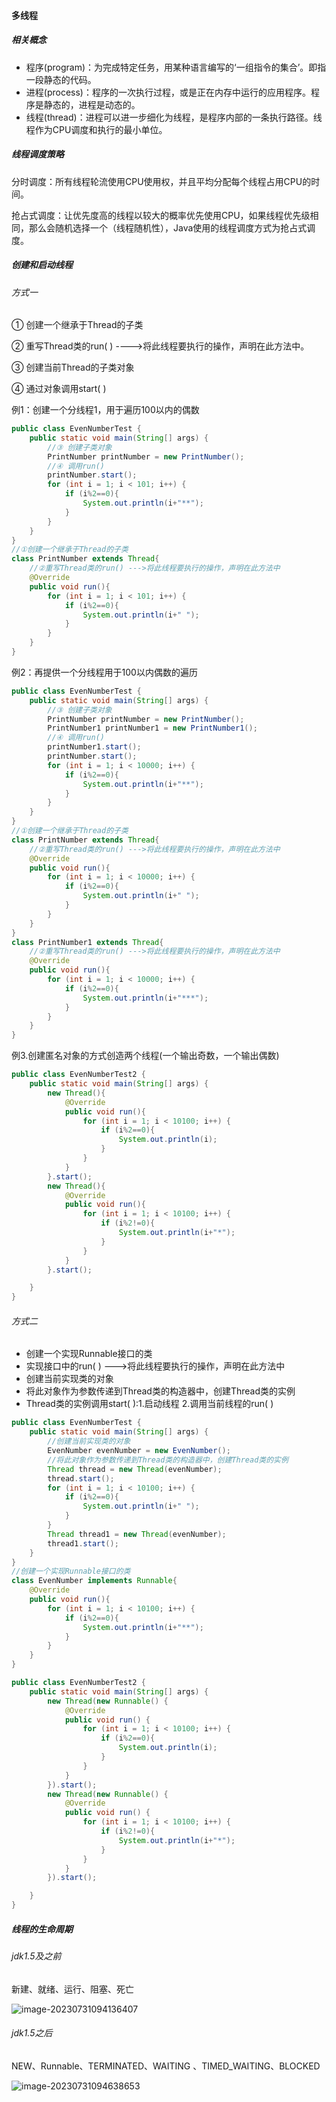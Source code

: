 #### 多线程

##### 相关概念

- 程序(program)：为完成特定任务，用某种语言编写的‘一组指令的集合’。即指一段静态的代码。
- 进程(process)：程序的一次执行过程，或是正在内存中运行的应用程序。程序是静态的，进程是动态的。
- 线程(thread)：进程可以进一步细化为线程，是程序内部的一条执行路径。线程作为CPU调度和执行的最小单位。

##### 线程调度策略

分时调度：所有线程轮流使用CPU使用权，并且平均分配每个线程占用CPU的时间。

抢占式调度：让优先度高的线程以较大的概率优先使用CPU，如果线程优先级相同，那么会随机选择一个（线程随机性），Java使用的线程调度方式为抢占式调度。

##### 创建和启动线程

###### 方式一

① 创建一个继承于Thread的子类

② 重写Thread类的run( ) ---->将此线程要执行的操作，声明在此方法中。

③ 创建当前Thread的子类对象

④ 通过对象调用start( )

例1：创建一个分线程1，用于遍历100以内的偶数

```java
public class EvenNumberTest {
    public static void main(String[] args) {
        //③ 创建子类对象
        PrintNumber printNumber = new PrintNumber();
        //④ 调用run()
        printNumber.start();
        for (int i = 1; i < 101; i++) {
            if (i%2==0){
                System.out.println(i+"**");
            }
        }
    }
}
//①创建一个继承于Thread的子类
class PrintNumber extends Thread{
    //②重写Thread类的run() --->将此线程要执行的操作，声明在此方法中
    @Override
    public void run(){
        for (int i = 1; i < 101; i++) {
            if (i%2==0){
                System.out.println(i+" ");
            }
        }
    }
}
```

例2：再提供一个分线程用于100以内偶数的遍历

```java
public class EvenNumberTest {
    public static void main(String[] args) {
        //③ 创建子类对象
        PrintNumber printNumber = new PrintNumber();
        PrintNumber1 printNumber1 = new PrintNumber1();
        //④ 调用run()
        printNumber1.start();
        printNumber.start();
        for (int i = 1; i < 10000; i++) {
            if (i%2==0){
                System.out.println(i+"**");
            }
        }
    }
}
//①创建一个继承于Thread的子类
class PrintNumber extends Thread{
    //②重写Thread类的run() --->将此线程要执行的操作，声明在此方法中
    @Override
    public void run(){
        for (int i = 1; i < 10000; i++) {
            if (i%2==0){
                System.out.println(i+" ");
            }
        }
    }
}
class PrintNumber1 extends Thread{
    //②重写Thread类的run() --->将此线程要执行的操作，声明在此方法中
    @Override
    public void run(){
        for (int i = 1; i < 10000; i++) {
            if (i%2==0){
                System.out.println(i+"***");
            }
        }
    }
}
```

例3.创建匿名对象的方式创造两个线程(一个输出奇数，一个输出偶数)

```java
public class EvenNumberTest2 {
    public static void main(String[] args) {
        new Thread(){
            @Override
            public void run(){
                for (int i = 1; i < 10100; i++) {
                    if (i%2==0){
                        System.out.println(i);
                    }
                }
            }
        }.start();
        new Thread(){
            @Override
            public void run(){
                for (int i = 1; i < 10100; i++) {
                    if (i%2!=0){
                        System.out.println(i+"*");
                    }
                }
            }
        }.start();

    }
}
```

###### 方式二

- 创建一个实现Runnable接口的类
- 实现接口中的run( ) --->将此线程要执行的操作，声明在此方法中
- 创建当前实现类的对象
- 将此对象作为参数传递到Thread类的构造器中，创建Thread类的实例
- Thread类的实例调用start( ):1.启动线程 2.调用当前线程的run( )

```java
public class EvenNumberTest {
    public static void main(String[] args) {
        //创建当前实现类的对象
        EvenNumber evenNumber = new EvenNumber();
        //将此对象作为参数传递到Thread类的构造器中，创建Thread类的实例
        Thread thread = new Thread(evenNumber);
        thread.start();
        for (int i = 1; i < 10100; i++) {
            if (i%2==0){
                System.out.println(i+" ");
            }
        }
        Thread thread1 = new Thread(evenNumber);
        thread1.start();
    }
}
//创建一个实现Runnable接口的类
class EvenNumber implements Runnable{
    @Override
    public void run(){
        for (int i = 1; i < 10100; i++) {
            if (i%2==0){
                System.out.println(i+"**");
            }
        }
    }
}
```

```java
public class EvenNumberTest2 {
    public static void main(String[] args) {
        new Thread(new Runnable() {
            @Override
            public void run() {
                for (int i = 1; i < 10100; i++) {
                    if (i%2==0){
                        System.out.println(i);
                    }
                }
            }
        }).start();
        new Thread(new Runnable() {
            @Override
            public void run() {
                for (int i = 1; i < 10100; i++) {
                    if (i%2!=0){
                        System.out.println(i+"*");
                    }
                }
            }
        }).start();

    }
}
```

##### 线程的生命周期

###### jdk1.5及之前

新建、就绪、运行、阻塞、死亡

![image-20230731094136407](..\pictures\jdk1.5多线程.png)

###### jdk1.5之后

NEW、Runnable、TERMINATED、WAITING 、TIMED_WAITING、BLOCKED 

![image-20230731094638653](..\pictures\jdk1.5之后多线程.png)